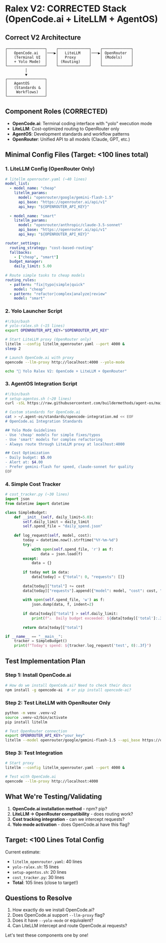 # Ralex V2: CORRECTED Stack (OpenCode.ai + LiteLLM + AgentOS)

## Correct V2 Architecture

```
┌─────────────────┐    ┌──────────────┐    ┌─────────────┐
│   OpenCode.ai   │───▶│   LiteLLM    │───▶│ OpenRouter  │
│   (Terminal UI  │    │   Proxy      │    │ (Models)    │
│   + Yolo Mode)  │    │ (Routing)    │    │             │
└─────────────────┘    └──────────────┘    └─────────────┘
         │
         ▼
┌─────────────────┐
│   AgentOS       │
│   (Standards &  │
│    Workflows)   │
└─────────────────┘
```

## Component Roles (CORRECTED)
- **OpenCode.ai**: Terminal coding interface with "yolo" execution mode
- **LiteLLM**: Cost-optimized routing to OpenRouter only
- **AgentOS**: Development standards and workflow patterns  
- **OpenRouter**: Unified API to all models (Claude, GPT, etc.)

## Minimal Config Files (Target: <100 lines total)

### 1. LiteLLM Config (OpenRouter Only)
```yaml
# litellm_openrouter.yaml (~40 lines)
model_list:
  - model_name: "cheap"
    litellm_params:
      model: "openrouter/google/gemini-flash-1.5"
      api_base: "https://openrouter.ai/api/v1"
      api_key: "${OPENROUTER_API_KEY}"
  
  - model_name: "smart"
    litellm_params:
      model: "openrouter/anthropic/claude-3.5-sonnet"
      api_base: "https://openrouter.ai/api/v1" 
      api_key: "${OPENROUTER_API_KEY}"

router_settings:
  routing_strategy: "cost-based-routing"
  fallbacks:
    - ["cheap", "smart"]
  budget_manager:
    daily_limit: 5.00
    
# Route simple tasks to cheap models
routing_rules:
  - pattern: "fix|typo|simple|quick"
    model: "cheap"
  - pattern: "refactor|complex|analyze|review"
    model: "smart"
```

### 2. Yolo Launcher Script
```bash
#!/bin/bash
# yolo-ralex.sh (~15 lines)
export OPENROUTER_API_KEY="$OPENROUTER_API_KEY"

# Start LiteLLM proxy (OpenRouter only)
litellm --config litellm_openrouter.yaml --port 4000 &
sleep 2

# Launch OpenCode.ai with proxy
opencode --llm-proxy http://localhost:4000 --yolo-mode

echo "🚀 Yolo Ralex V2: OpenCode + LiteLLM + OpenRouter"
```

### 3. AgentOS Integration Script  
```bash
#!/bin/bash
# setup-agentos.sh (~20 lines)
curl -sSL https://raw.githubusercontent.com/buildermethods/agent-os/main/setup.sh | bash

# Custom standards for OpenCode.ai
cat > ~/.agent-os/standards/opencode-integration.md << EOF
# OpenCode.ai Integration Standards

## Yolo Mode Guidelines
- Use 'cheap' models for simple fixes/typos
- Use 'smart' models for complex refactoring
- Always route through LiteLLM proxy at localhost:4000

## Cost Optimization
- Daily budget: $5.00
- Alert at: $4.00  
- Prefer gemini-flash for speed, claude-sonnet for quality
EOF
```

### 4. Simple Cost Tracker
```python
# cost_tracker.py (~30 lines)
import json
from datetime import datetime

class SimpleBudget:
    def __init__(self, daily_limit=5.0):
        self.daily_limit = daily_limit
        self.spend_file = "daily_spend.json"
    
    def log_request(self, model, cost):
        today = datetime.now().strftime("%Y-%m-%d")
        try:
            with open(self.spend_file, 'r') as f:
                data = json.load(f)
        except:
            data = {}
        
        if today not in data:
            data[today] = {"total": 0, "requests": []}
        
        data[today]["total"] += cost
        data[today]["requests"].append({"model": model, "cost": cost, "time": datetime.now().isoformat()})
        
        with open(self.spend_file, 'w') as f:
            json.dump(data, f, indent=2)
        
        if data[today]["total"] > self.daily_limit:
            print(f"⚠️  Daily budget exceeded: ${data[today]['total']:.3f}")
        
        return data[today]["total"]

if __name__ == "__main__":
    tracker = SimpleBudget()
    print(f"Today's spend: ${tracker.log_request('test', 0):.3f}")
```

## Test Implementation Plan

### Step 1: Install OpenCode.ai
```bash
# How do we install OpenCode.ai? Need to check their docs
npm install -g opencode-ai  # or pip install opencode-ai?
```

### Step 2: Test LiteLLM with OpenRouter Only
```bash
python -m venv .venv-v2
source .venv-v2/bin/activate
pip install litellm

# Test OpenRouter connection
export OPENROUTER_API_KEY="your_key"
litellm --model openrouter/google/gemini-flash-1.5 --api_base https://openrouter.ai/api/v1
```

### Step 3: Test Integration
```bash
# Start proxy
litellm --config litellm_openrouter.yaml --port 4000 &

# Test with OpenCode.ai
opencode --llm-proxy http://localhost:4000
```

## What We're Testing/Validating

1. **OpenCode.ai installation method** - npm? pip? 
2. **LiteLLM → OpenRouter compatibility** - does routing work?
3. **Cost tracking integration** - can we intercept requests?
4. **Yolo mode activation** - does OpenCode.ai have this flag?

## Target: <100 Lines Total Config

Current estimate:
- `litellm_openrouter.yaml`: 40 lines
- `yolo-ralex.sh`: 15 lines  
- `setup-agentos.sh`: 20 lines
- `cost_tracker.py`: 30 lines
- **Total**: 105 lines (close to target!)

## Questions to Resolve

1. How exactly do we install OpenCode.ai?
2. Does OpenCode.ai support `--llm-proxy` flag?
3. Does it have `--yolo-mode` or equivalent?
4. Can LiteLLM intercept and route OpenCode.ai requests?

Let's test these components one by one!
